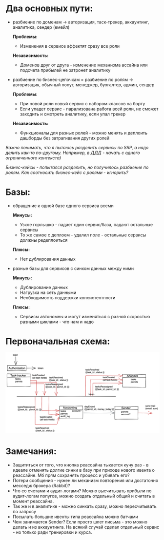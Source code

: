 # Два основных пути:
  - разбиение по доменам -> авторизация, таск-трекер, аккаунтинг, аналитика, сендер (емейл)  
    
    **Проблемы:**
      - Изменения в сервисе аффектят сразу все роли  
    
    **Независимость:**
      - Доменов друг от друга - изменение механизма ассайна или подсчета прибылей не затронет аналитику
  - разбиение по бизнес-цепочкам = разбиение по ролям -> авторизация, обычный попуг, менеджер, бухгалтер, админ, сендер  
    
    **Проблемы:**
      - При новой роли новый сервис с набором классов на борту
      - Если упадет сервис - парализована работа всей роли, не сможет заходить и смотреть аналитику, если упал трекер  
    
    **Независимость:**
      - Функционалы для разных ролей - можно менять и деплоить дашборды без затрагивания других ролей

*Важно понимать, что я пытаюсь разделить сервисы по SRP, а надо делить как-то по-другому. Например, в ДДД - начать с одного
ограниченного контекста)*

*Бизнес-кейсы - попытался разделить, но получилось разбиение по ролям. Как соотносить бизнес-кейс с ролями - игнорить?*

# Базы:
  - обращение к одной базе одного сервиса всеми  
    
    **Минусы:**
      - Узкое горлышко - падает один сервис/база, падают остальные сервисы
      - То же самое с деплоем - удалил поле - остальные сервисы должны редеплоиться  
    
    **Плюсы:**
      - Нет дублирования данных
  - разные базы для сервисов с синком данных между ними  
    
    **Минусы:**
      - Дублирование данных
      - Нагрузка на сеть данными
      - Необходимость поддержки консистентности  
    
    **Плюсы:**
      - Сервисы автономны и могут изменяться с разной скоростью разными циклами - что нам и надо

# Первоначальная схема:

![Alt text](initial_scheme.png)

# Замечания:
  - Защититься от того, что кнопка реассайна тыкается кучу раз - в идеале отменять долгие синки в базу при приходе 
    нового ивента о реассайне. Мб прям сохранять процесс и убивать его?
  - Потери сообщения - нужен ли механизм повторения или достаточно месседж брокера (Rabbit)?
  - Что со счетами и аудит-логами? Можно высчитывать прибыли по аудит-логам попугов, можно создать отдельный общий и 
    считать в момент реассайна.
  - Так же и в аналитике - можно синкать сразу, можно пересчитывать по запросу
  - Посылать большие ивенты типа реассайна можно батчами
  - Чем занимается Sender? Если просто шлет письма - это можно делать и из аккаунтинга. На всякий случай сделал отдельный 
    сервис - но только ради тренировки и курса.
